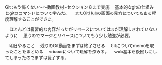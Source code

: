 Git :もう怖くない〜〜動画教材
-セクション８まで実施
　基本的なgitの仕組みとgitのコマンドについて学んだ。
　またGitHubの画面の見方についてもある程度理解することができた。

　ほとんどは復習的な内容だったがリベースについてはまだ理解しきれていないように
　思うのでマージとリベースについてもう少し勉強が必要。

　明日やること
　残りのGit動画をまずは終了させる
　Gitについてmemoを取ったことをまとめる
　rebaseについて理解を深める。
　web基本を後回しにしてしまったのでまずは読了する。
